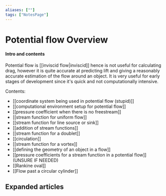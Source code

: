 ```yaml
---
aliases: [""]
tags: ["NotesPage"]
---
```


# Potential flow Overview

#### Intro and contents
Potential flow is [[inviscid flow|inviscid]] hence is not useful for calculating drag, however it is quite accurate at predicting lift and giving a reasonably accurate estimation of the flow around an object. It is very useful for early stages of development since it's quick and not computationally intensive.

Contents:
- [[coordinate system being used in potential flow (stupid)]]
- [[computational environment setup for potential flow]]
- [[pressure coefficient when there is no freestream]]
- [[stream function for uniform flow]]
- [[stream function for line source or sink]]
- [[addition of stream functions]]
- [[stream function for a doublet]]
- [[circulation]]
- [[stream function for a vortex]]
- [[defining the geometry of an object in a flow]]
- [[pressure coefficients for a stream function in a potential flow]] (UNSURE IF NEEDED)
- [[Rankine oval]]
- [[Flow past a circular cylinder]]


## Expanded articles
